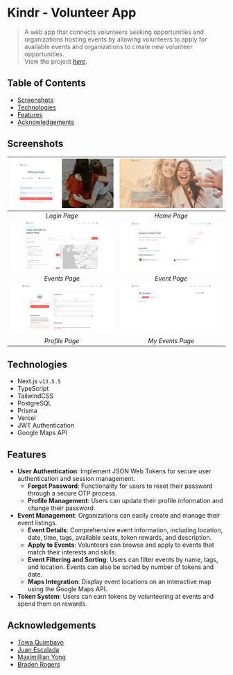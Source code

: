 # Kindr - Volunteer App
> A web app that connects volunteers seeking opportunities and organizations hosting events by allowing volunteers to apply for available events and organizations to create new volunteer opportunities.<br />
> View the project [_here_](https://getkindr.com/).

## Table of Contents
* [Screenshots](#screenshots)
* [Technologies](#technologies)
* [Features](#features)
* [Acknowledgements](#acknowledgements)

## Screenshots
| ![Login Page](screenshots/login.png) | ![Home Page](screenshots/home.png) |
|:--:|:--:|
| _Login Page_ | _Home Page_ |
| ![Events Page](screenshots/events.png) | ![Event Page](screenshots/event.png) |
| _Events Page_ | _Event Page_ |
| ![Profile Page](screenshots/profile.png) | ![My Events Page](screenshots/my_events.png) |
| _Profile Page_ | _My Events Page_ |

## Technologies
- Next.js `v13.5.5`
- TypeScript
- TailwindCSS
- PostgreSQL
- Prisma
- Vercel
- JWT Authentication
- Google Maps API

## Features
- __User Authentication__: Implement JSON Web Tokens for secure user authentication and session management.
  - __Forgot Password__: Functionality for users to reset their password through a secure OTP process.
  - __Profile Management__: Users can update their profile information and change their password.
- __Event Management__: Organizations can easily create and manage their event listings.
  - __Event Details__: Comprehensive event information, including location, date, time, tags, available seats, token rewards, and description.
  - __Apply to Events__: Volunteers can browse and apply to events that match their interests and skills.
  - __Event Filtering and Sorting__: Users can filter events by name, tags, and location. Events can also be sorted by number of tokens and date.
  - __Maps Integration__: Display event locations on an interactive map using the Google Maps API.
- __Token System__: Users can earn tokens by volunteering at events and spend them on rewards.

## Acknowledgements
* [Towa Quimbayo](https://github.com/towaquimbayo)
* [Juan Escalada](https://github.com/jescalada/)
* [Maximillian Yong](https://github.com/MaximillianYong)
* [Braden Rogers](https://github.com/BRogers-BCIT)
